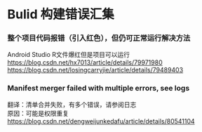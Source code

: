 # Bulid 构建错误汇集
### 整个项目代码报错（引入红色），但仍可正常运行解决方法

Android Studio R文件爆红但是项目可以运行  
https://blog.csdn.net/hx7013/article/details/79971980  
https://blog.csdn.net/losingcarryjie/article/details/79489403  


### Manifest merger failed with multiple errors, see logs
翻译：清单合并失败，有多个错误，请参阅日志  
原因：可能是权限重复   
https://blog.csdn.net/dengweijunkedafu/article/details/80541104	